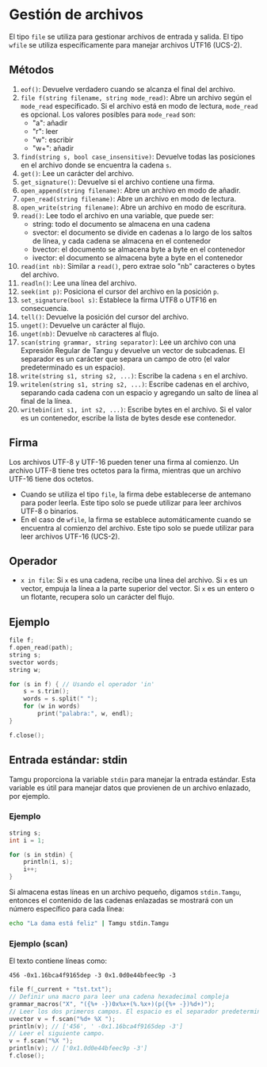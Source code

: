# Gestión de archivos

El tipo `file` se utiliza para gestionar archivos de entrada y salida. El tipo `wfile` se utiliza específicamente para manejar archivos UTF16 (UCS-2).

## Métodos

1. `eof()`: Devuelve verdadero cuando se alcanza el final del archivo.
2. `file f(string filename, string mode_read)`: Abre un archivo según el `mode_read` especificado. Si el archivo está en modo de lectura, `mode_read` es opcional. Los valores posibles para `mode_read` son:
   - "a": añadir
   - "r": leer
   - "w": escribir
   - "w+": añadir
3. `find(string s, bool case_insensitive)`: Devuelve todas las posiciones en el archivo donde se encuentra la cadena `s`.
4. `get()`: Lee un carácter del archivo.
5. `get_signature()`: Devuelve si el archivo contiene una firma.
6. `open_append(string filename)`: Abre un archivo en modo de añadir.
7. `open_read(string filename)`: Abre un archivo en modo de lectura.
8. `open_write(string filename)`: Abre un archivo en modo de escritura.
9. `read()`: Lee todo el archivo en una variable, que puede ser:
   - string: todo el documento se almacena en una cadena
   - svector: el documento se divide en cadenas a lo largo de los saltos de línea, y cada cadena se almacena en el contenedor
   - bvector: el documento se almacena byte a byte en el contenedor
   - ivector: el documento se almacena byte a byte en el contenedor
10. `read(int nb)`: Similar a `read()`, pero extrae solo "nb" caracteres o bytes del archivo.
11. `readln()`: Lee una línea del archivo.
12. `seek(int p)`: Posiciona el cursor del archivo en la posición `p`.
13. `set_signature(bool s)`: Establece la firma UTF8 o UTF16 en consecuencia.
14. `tell()`: Devuelve la posición del cursor del archivo.
15. `unget()`: Devuelve un carácter al flujo.
16. `unget(nb)`: Devuelve `nb` caracteres al flujo.
17. `scan(string grammar, string separator)`: Lee un archivo con una Expresión Regular de Tangu y devuelve un vector de subcadenas. El separador es un carácter que separa un campo de otro (el valor predeterminado es un espacio).
18. `write(string s1, string s2, ...)`: Escribe la cadena `s` en el archivo.
19. `writelen(string s1, string s2, ...)`: Escribe cadenas en el archivo, separando cada cadena con un espacio y agregando un salto de línea al final de la línea.
20. `writebin(int s1, int s2, ...)`: Escribe bytes en el archivo. Si el valor es un contenedor, escribe la lista de bytes desde ese contenedor.

## Firma

Los archivos UTF-8 y UTF-16 pueden tener una firma al comienzo. Un archivo UTF-8 tiene tres octetos para la firma, mientras que un archivo UTF-16 tiene dos octetos.

- Cuando se utiliza el tipo `file`, la firma debe establecerse de antemano para poder leerla. Este tipo solo se puede utilizar para leer archivos UTF-8 o binarios.
- En el caso de `wfile`, la firma se establece automáticamente cuando se encuentra al comienzo del archivo. Este tipo solo se puede utilizar para leer archivos UTF-16 (UCS-2).

## Operador

- `x in file`: Si `x` es una cadena, recibe una línea del archivo. Si `x` es un vector, empuja la línea a la parte superior del vector. Si `x` es un entero o un flotante, recupera solo un carácter del flujo.

## Ejemplo

```cpp
file f;
f.open_read(path);
string s;
svector words;
string w;

for (s in f) { // Usando el operador 'in'
    s = s.trim();
    words = s.split(" ");
    for (w in words)
        print("palabra:", w, endl);
}

f.close();
```

## Entrada estándar: stdin

Tamgu proporciona la variable `stdin` para manejar la entrada estándar. Esta variable es útil para manejar datos que provienen de un archivo enlazado, por ejemplo.

### Ejemplo

```cpp
string s;
int i = 1;

for (s in stdin) {
    println(i, s);
    i++;
}
```

Si almacena estas líneas en un archivo pequeño, digamos `stdin.Tamgu`, entonces el contenido de las cadenas enlazadas se mostrará con un número específico para cada línea:

```bash
echo "La dama está feliz" | Tamgu stdin.Tamgu
```

### Ejemplo (scan)

El texto contiene líneas como:
```
456 -0x1.16bca4f9165dep -3 0x1.0d0e44bfeec9p -3
```

```cpp
file f(_current + "tst.txt");
// Definir una macro para leer una cadena hexadecimal compleja
grammar_macros("X", "({%+ -})0x%x+(%.%x+)(p({%+ -})%d+)");
// Leer los dos primeros campos. El espacio es el separador predeterminado.
uvector v = f.scan("%d+ %X ");
println(v); // ['456', ' -0x1.16bca4f9165dep -3']
// Leer el siguiente campo.
v = f.scan("%X ");
println(v); // ['0x1.0d0e44bfeec9p -3']
f.close();
```